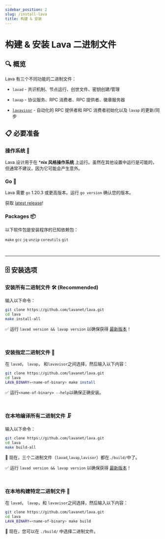 ```yaml
---
sidebar_position: 2
slug: /install-lava
title: 构建 & 安装
---
```


# 构建 & 安装 Lava 二进制文件

## 🔍 概览

Lava 有三个不同功能的二进制文件：

- `lavad` - 共识机制、节点运行、创世文件、密钥创建/管理

- `lavap` - 协议服务、RPC 消费者、RPC 提供者、徽章服务器

- [`lavavisor`](/lavavisor) - 自动化的 RPC 提供者和 RPC 消费者初始化以及 `lavap` 的更新/同步


## 📋 必要准备 

### 操作系统 💾


Lava 设计用于在 ***nix 风格操作系统** 上运行。虽然在其他设置中运行是可能的，但通常不建议，因为它可能会产生意外。

### Go 📇

Lava 需要 `go` 1.20.3 或更高版本。运行 `go version` 确认您的版本。

获取 [latest release](https://go.dev/doc/install)!

### Packages 📦

以下软件包是安装程序的已知依赖包：

`make` `gcc` `jq` `unzip` `coreutils` `git`

<br/>
<hr/>

## 🗄️ 安装选项 


### 安装所有二进制文件 🛠️  **(Recommended)**

输入以下命令：

```bash
git clone https://github.com/lavanet/lava.git
cd lava
make install-all
```

✅ 运行 `lavad version && lavap version` 以确保获得 [最新版本](https://github.com/lavanet/lava/releases)！

<br />

### 安装指定二进制文件 🔧

在 `lavad`， `lavap`， 和`lavavisor`之间选择，然后输入以下内容：

```bash
git clone https://github.com/lavanet/lava.git
cd lava
LAVA_BINARY=<name-of-binary> make install
```

✅ 运行`<name-of-binary> --help`以确保正确安装。

<br />

### 在本地编译所有二进制文件 🗜️

输入以下命令：

```bash
git clone https://github.com/lavanet/lava.git
cd lava
make build-all
```

📁 现在，三个二进制文件（`lavad`,`lavap`,`lavisor`）都在`./build/`中了。

✅ 运行 `lavad version && lavap version` 以确保获得 [最新版本](https://github.com/lavanet/lava/releases)！

<br />


### 在本地构建特定二进制文件 🔨

在 `lavad`， `lavap`，和 `lavavisor`之间选择，然后输入以下内容：

```bash
git clone https://github.com/lavanet/lava.git
cd lava
LAVA_BINARY=<name-of-binary> make build
```

📁 现在，您可以在 `./build/` 中选择二进制文件。

<br />